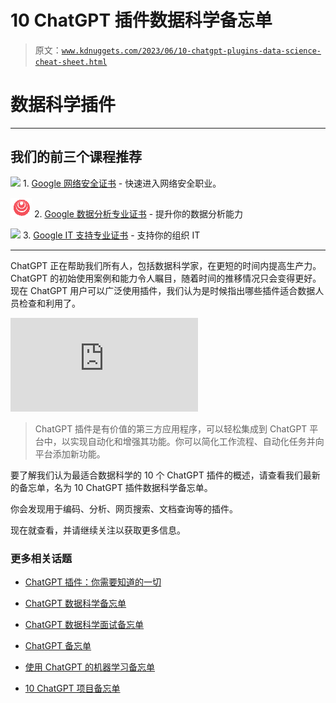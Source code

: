 # 10 ChatGPT 插件数据科学备忘单

> 原文：[`www.kdnuggets.com/2023/06/10-chatgpt-plugins-data-science-cheat-sheet.html`](https://www.kdnuggets.com/2023/06/10-chatgpt-plugins-data-science-cheat-sheet.html)

# 数据科学插件

* * *

## 我们的前三个课程推荐

![](img/0244c01ba9267c002ef39d4907e0b8fb.png) 1\. [Google 网络安全证书](https://www.kdnuggets.com/google-cybersecurity) - 快速进入网络安全职业。

![](img/e225c49c3c91745821c8c0368bf04711.png) 2\. [Google 数据分析专业证书](https://www.kdnuggets.com/google-data-analytics) - 提升你的数据分析能力

![](img/0244c01ba9267c002ef39d4907e0b8fb.png) 3\. [Google IT 支持专业证书](https://www.kdnuggets.com/google-itsupport) - 支持你的组织 IT

* * *

ChatGPT 正在帮助我们所有人，包括数据科学家，在更短的时间内提高生产力。ChatGPT 的初始使用案例和能力令人瞩目，随着时间的推移情况只会变得更好。现在 ChatGPT 用户可以广泛使用插件，我们认为是时候指出哪些插件适合数据人员检查和利用了。

[](https://www.kdnuggets.com/publications/sheets/10_ChatGPT_Plugins_for_Data_Science_Cheat_Sheet_KDnuggets.pdf)

![10 ChatGPT 插件数据科学备忘单](https://www.kdnuggets.com/publications/sheets/10_ChatGPT_Plugins_for_Data_Science_Cheat_Sheet_KDnuggets.pdf)

> ChatGPT 插件是有价值的第三方应用程序，可以轻松集成到 ChatGPT 平台中，以实现自动化和增强其功能。你可以简化工作流程、自动化任务并向平台添加新功能。

要了解我们认为最适合数据科学的 10 个 ChatGPT 插件的概述，请查看我们最新的备忘单，名为 10 ChatGPT 插件数据科学备忘单。

你会发现用于编码、分析、网页搜索、文档查询等的插件。

现在就查看，并请继续关注以获取更多信息。

### 更多相关话题

+   [ChatGPT 插件：你需要知道的一切](https://www.kdnuggets.com/2023/06/chatgpt-plugins-everything-need-know.html)

+   [ChatGPT 数据科学备忘单](https://www.kdnuggets.com/2023/03/chatgpt-data-science-cheat-sheet.html)

+   [ChatGPT 数据科学面试备忘单](https://www.kdnuggets.com/2023/06/chatgpt-data-science-interviews-cheat-sheet.html)

+   [ChatGPT 备忘单](https://www.kdnuggets.com/2023/01/chatgpt-cheat-sheet.html)

+   [使用 ChatGPT 的机器学习备忘单](https://www.kdnuggets.com/2023/05/machine-learning-chatgpt-cheat-sheet.html)

+   [10 ChatGPT 项目备忘单](https://www.kdnuggets.com/10-chatgpt-projects-cheat-sheet)

